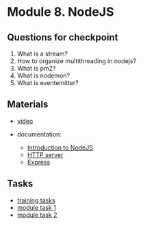 # Module 8. NodeJS

## Questions for checkpoint

1. What is a stream?
2. How to organize multithreading in nodejs?
3. What is pm2?
4. What is nodemon?
5. What is eventemitter?


## Materials

- [video](https://github.com/alex-trofimova/short-track-next-gen/blob/main/8-nodejs/video-info/video-info.md)

- documentation: 
    - [Introduction to NodeJS](https://nodejs.dev/en/learn/)
    - [HTTP server](https://nodejs.dev/en/learn/build-an-http-server/)
    - [Express](https://expressjs.com/)
    
 


## Tasks

- [training tasks](https://github.com/alex-trofimova/short-track-next-gen/blob/main/8-nodejs/training-tasks/nodejs-tasks.md)
- [module task 1](https://github.com/rolling-scopes-school/RS-Short-Track/wiki/7.--json2csv)
- [module task 2](https://github.com/rolling-scopes-school/RS-Short-Track/wiki/8.-Autocomplete-Backend) 